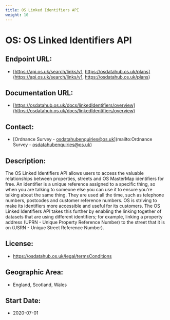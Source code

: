 ```yaml
---
title: OS Linked Identifiers API
weight: 10
---
```


# OS: OS Linked Identifiers API

## Endpoint URL:
 - [https://api.os.uk/search/links/v1, https://osdatahub.os.uk/plans](https://api.os.uk/search/links/v1, https://osdatahub.os.uk/plans)

## Documentation URL:
 - [https://osdatahub.os.uk/docs/linkedIdentifiers/overview](https://osdatahub.os.uk/docs/linkedIdentifiers/overview)

## Contact:
 - [Ordnance Survey - <osdatahubenquiries@os.uk>](mailto:Ordnance Survey - <osdatahubenquiries@os.uk>)

## Description:
The OS Linked Identifiers API allows users to access the valuable relationships between properties, streets and OS MasterMap identifiers for free. An identifier is a unique reference assigned to a specific thing, so when you are talking to someone else you can use it to ensure you're talking about the same thing. They are used all the time, such as telephone numbers, postcodes and customer reference numbers. OS is striving to make its identifiers more accessible and useful for its customers. The OS Linked Identifiers API takes this further by enabling the linking together of datasets that are using different identifiers; for example, linking a property address (UPRN - Unique Property Reference Number) to the street that it is on (USRN - Unique Street Reference Number).

## License:
 - https://osdatahub.os.uk/legal/termsConditions

## Geographic Area:
 - England, Scotland, Wales

## Start Date:
 - 2020-07-01

